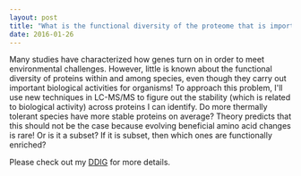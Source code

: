 ```yaml
---
layout: post
title: "What is the functional diversity of the proteome that is important for thermal tolerance?"
date: 2016-01-26
---
```


Many studies have characterized how genes turn on in order to meet environmental challenges. However, little is known about the functional diversity of proteins within and among species, even though they carry out important biological activities for organisms! To approach this problem, I'll use new techniques in LC-MS/MS to figure out the stability (which is related to biological activity) across proteins I can identify. Do more thermally tolerant species have more stable proteins on average? Theory predicts that this should not be the case because evolving beneficial amino acid changes is rare! Or is it a subset? If it is subset, then which ones are functionally enriched?

Please check out my <a href="http://adnguyen.github.io/assets/03_ANBE_ddig_project_description_v8.pdf">DDIG</a> for more details. 

